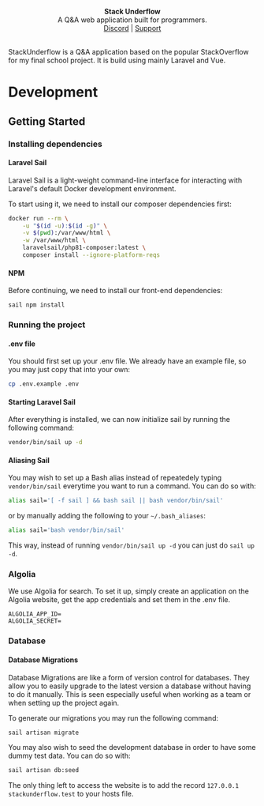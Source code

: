 <div>
  <!--
  <h1 align="center">
    StackUnderflow
  </h1>
  -->
  <p align="center">
    <b>Stack Underflow</b>
    </br>
    <span font-size="16px">A Q&A web application built for programmers.</span>
    <br />
    <span>
      <a href="https://discordapp.com/invite/63GvpMh">Discord</a> | <a href="https://github.com/sponsors/tek256">
        Support
      </a>
    </span>
    <br />
    <br />
  </p>
</div>

StackUnderflow is a Q&A application based on the popular StackOverflow for my final school project. It is build using
mainly Laravel and Vue.

# Development

## Getting Started

### Installing dependencies

#### Laravel Sail

Laravel Sail is a light-weight command-line interface for interacting with Laravel's default Docker development
environment.

To start using it, we need to install our composer dependencies first:

```bash
docker run --rm \
    -u "$(id -u):$(id -g)" \
    -v $(pwd):/var/www/html \
    -w /var/www/html \
    laravelsail/php81-composer:latest \
    composer install --ignore-platform-reqs
```

#### NPM

Before continuing, we need to install our front-end dependencies:

```
sail npm install
```

### Running the project

#### .env file

You should first set up your .env file. We already have an example file, so you may just copy that into your own:

```bash
cp .env.example .env
```

#### Starting Laravel Sail

After everything is installed, we can now initialize sail by running the following command:

```bash
vendor/bin/sail up -d
```

#### Aliasing Sail

You may wish to set up a Bash alias instead of repeatedely typing `vendor/bin/sail` everytime you want to run a command.
You can do so with:

```bash
alias sail='[ -f sail ] && bash sail || bash vendor/bin/sail'
```

or by manually adding the following to your `~/.bash_aliases`:

```bash
alias sail='bash vendor/bin/sail'
```

This way, instead of running `vendor/bin/sail up -d` you can just do `sail up -d`.

### Algolia

We use Algolia for search. To set it up, simply create an application on the Algolia website, get the app credentials
and set them in the .env file.

```dotenv
ALGOLIA_APP_ID=
ALGOLIA_SECRET=
```

### Database

#### Database Migrations

Database Migrations are like a form of version control for databases. They allow you to easily upgrade to the latest
version a database without having to do it manually. This is seen especially useful when working as a team or when
setting up the project again.

To generate our migrations you may run the following command:

```bash
sail artisan migrate
```

You may also wish to seed the development database in order to have some dummy test data. You can do so with:

```bash
sail artisan db:seed
```

The only thing left to access the website is to add the record `127.0.0.1 stackunderflow.test` to your hosts file.
